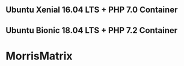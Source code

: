## Ubuntu Xenial 16.04 LTS + PHP 7.0 Container 
## Ubuntu Bionic 18.04 LTS + PHP 7.2 Container

# MorrisMatrix
